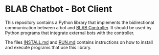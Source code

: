 # BLAB Chatbot - Bot Client

This repository contains a Python library that implements the bidirectional communication between a bot and
[BLAB Controller](../../../blab-controller). It should be used by Python programs that integrate
external bots with the controller.

The files [INSTALL.md](INSTALL.md) and [RUN.md](RUN.md)
contains instructions on how to install and execute programs that use this library.
